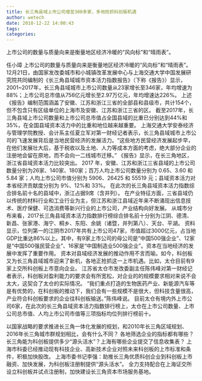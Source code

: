 ```yaml
---
title: 长三角县域上市公司增至300多家，多地抢抓科创板机遇
author: wetech
date: 2018-12-22 14:00:43
tags: 
categories: 
---
```

上市公司的数量与质量向来是衡量地区经济冷暖的“风向标”和“晴雨表”。
<!-- more -->
任小璋
上市公司的数量与质量向来是衡量地区经济冷暖的“风向标”和“晴雨表”。
12月21日，由国家发改委城市和小城镇改革发展中心与上海交通大学中国发展研究院共同编制的《长三角县域城市资本活力指数报告》（下称《报告》）显示，2001~2017年，长三角县域城市上市公司数量从23家增长至346家，年均增速为88%；上市公司总市值从756亿元增长至2.97万亿元，年均增速达226%。
上述《报告》编制范围涵盖了安徽、江苏和浙江三省的全部县和县级市，共计154个，但不包含只有区级单位的上海市及安徽、江苏和浙江三省的区。
截至2017年，长三角县域上市公司数量和上市公司总市值占全国县域的比重已分别达到44%和35%，在全国县域资本活力中的比重和地位越来越重要。
上海交通大学安泰经济与管理学院教授、会计系主任夏立军对第一财经记者表示，长三角县域城市上市公司的飞速发展背后是当地民营经济的发展活力。“这些地方民营经济发展起步早，在他们发展壮大后，基于税收以及土地、人力等成本方面的考虑，绝大部分企业的注册地会留在原地，而不会向一二线城市迁移。”
《报告》显示，在长三角地区，浙江省县域资本活力比较突出。
2017 年，安徽、江苏和浙江三省县域的上市公司数量分别为26家、140家、180家；百万人均上市公司数量分别为 0.65、3.60 和 5.84 家；人均上市公司市值分别为 5906、26425 和 55519 元；县域资本活力对本省经济贡献度分别为 9%、12%和 33%。
在此次的长三角县域资本活力指数综合排名前十名的县域中，浙江占据9席（含并列）。
在产业特征方面，三省县域仍以传统的材料行业和工业行业为主，但江苏和浙江县域近年来不断涌现出信息技术、医疗保健、可选消费等新兴行业的上市公司，产业结构向好发展。
从城市分布来看，2017长三角县域资本活力指数排行榜综合排名前十分别为江阴、德清、新昌、张家港、海宁、桐乡、东阳、余姚（诸暨，并列第八）、天台、平湖。
资料显示，位列第一的江阴市2017年共有上市公司47家，市值超过3000亿元，占当地GDP比重达86%以上。其中，有9家上市公司的母公司是“中国500强企业”、12家是“中国500强民营企业”、16家是“中国制造业500强企业”。资本在当地经济的发展中发挥了重要作用。
资本对县域经济发展的推动作用不言而喻。如今，科创板又为长三角县域城市迎来了新机，各地正抢抓这一上市机遇。比如，太仓目前有9家上交所科创板上市意向企业。
江苏省太仓市发改委副主任陈伟峰对第一财经记者表示，科创板对盈利能力的要求会有所宽松，对企业的的规模要求相对来说不会太大，这契合了太仓的实际情况。
“我们重点打造的生物医药产业、新能源汽车等是有优势的，在科创板的推动下，我们会有一些规模不是很大，但科技含量很高，产业符合科创板要求的企业往科创板输送。”陈伟峰说。
目前太仓有境内外上市公司6家，在此次的长三角县域资本活力指数排行榜上，太仓在上市公司数量、上市公司总市值、人均上市公司市值等三项指标均位列排行榜前十。
 
 
以国家战略的要求推进长三角一体化发展的规划，和2010年长三角区域规划、2016年长三角城市群规划相比，会有什么不同？
各地筛选企业的指标都有哪些？长三角能为科创板提供多少“源头活水”？上海有哪些企业提交了信息收集表？
上海市科委已经推动现有科技企业、高新技术企业对照未来科创板的上市标准和条件，积极加快股改。
上海市委书记李强：助推长三角优质科创企业到科创板上市融资、加快发展，为科创板注册制提供“源头活水”。
全力支持配合在上海证交所设立科创板并试点注册制，加快建设长三角资本市场服务基地。

